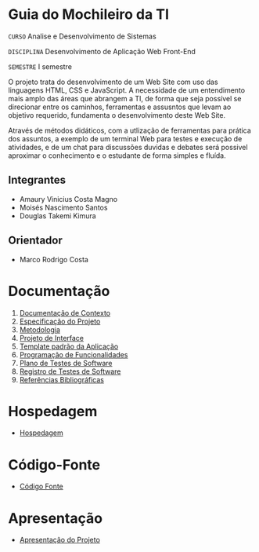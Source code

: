 # Guia do Mochileiro da TI

`CURSO`
Analise e Desenvolvimento de Sistemas

`DISCIPLINA`
Desenvolvimento de Aplicação Web Front-End

`SEMESTRE`
I semestre

O projeto trata do desenvolvimento de um Web Site com uso das linguagens HTML, CSS e JavaScript.
A necessidade de um entendimento mais amplo das áreas que abrangem a TI, de forma que seja
possível se direcionar entre os caminhos, ferramentas e assusntos que levam ao objetivo
requerido, fundamenta o desenvolvimento deste Web Site.

Através de métodos didáticos, com a utlização de ferramentas para prática dos assuntos,
a exemplo de um terminal Web para testes e execução de atividades, e de um chat para discussões
duvidas e debates será possivel aproximar o conhecimento e o estudante de forma simples e fluída. 

## Integrantes

* Amaury Vinicius Costa Magno
* Moisés Nascimento Santos
* Douglas Takemi Kimura
  
## Orientador

* Marco Rodrigo Costa

# Documentação

<ol>
<li><a href="documentos/01-Documentação de Contexto.md"> Documentação de Contexto</a></li>
<li><a href="documentos/02-Especificação do Projeto.md"> Especificação do Projeto</a></li>
<li><a href="documentos/03-Metodologia.md"> Metodologia</a></li>
<li><a href="documentos/04-Projeto de Interface.md"> Projeto de Interface</a></li>
<li><a href="documentos/05-Template padrão da Aplicação.md"> Template padrão da Aplicação</a></li>
<li><a href="documentos/06-Programação de Funcionalidades.md"> Programação de Funcionalidades</a></li>
<li><a href="documentos/07-Plano de Testes de Software.md"> Plano de Testes de Software</a></li>
<li><a href="documentos/08-Registro de Testes de Software.md"> Registro de Testes de Software</a></li>
<li><a href="documentos/09-Referências.md"> Referências Bibliográficas</a></li>
</ol>

# Hospedagem

* <a href="HomePage.html/codigo-fonte/icei-puc-minas-pmv-ads.github.io/pmv-ads-2023-2-e1-proj-web-t9-pmv-ads-2023-2-e1-projmochileirosdati/README.md">Hospedagem</a>

# Código-Fonte

* <a href="Codigo-fonte/README.md">Código Fonte</a>

# Apresentação

* <a href="Apresentacao/README.md">Apresentação do Projeto</a>
